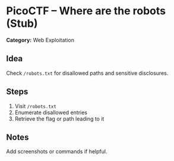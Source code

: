 # PicoCTF – Where are the robots (Stub)

**Category:** Web Exploitation

## Idea
Check `/robots.txt` for disallowed paths and sensitive disclosures.

## Steps
1. Visit `/robots.txt`
2. Enumerate disallowed entries
3. Retrieve the flag or path leading to it

## Notes
Add screenshots or commands if helpful.
